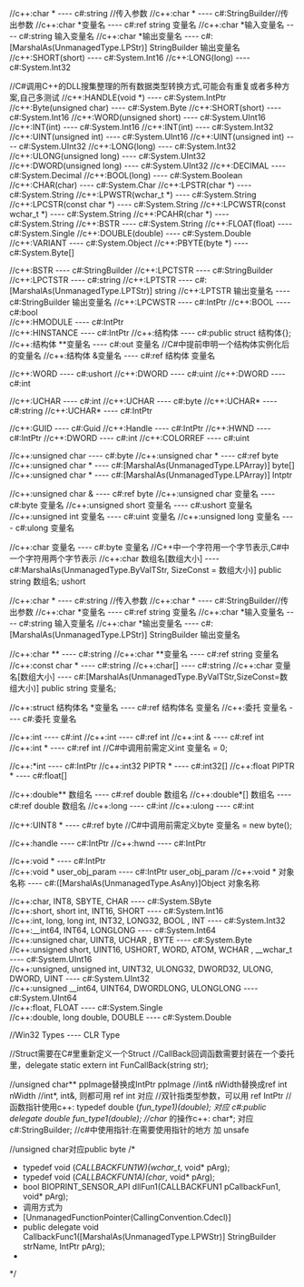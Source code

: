 //c++:char * ---- c#:string //传入参数
  //c++:char * ---- c#:StringBuilder//传出参数
  //c++:char *变量名 ---- c#:ref string 变量名
  //c++:char *输入变量名 ---- c#:string 输入变量名
  //c++:char *输出变量名 ---- c#:[MarshalAs(UnmanagedType.LPStr)] StringBuilder 输出变量名
  //c++:SHORT(short) ---- c#:System.Int16
  //c++:LONG(long) ---- c#:System.Int32
  
  
//C#调用C++的DLL搜集整理的所有数据类型转换方式,可能会有重复或者多种方案,自己多测试
  //c++:HANDLE(void *) ---- c#:System.IntPtr
  //c++:Byte(unsigned char) ---- c#:System.Byte
  //c++:SHORT(short) ---- c#:System.Int16
  //c++:WORD(unsigned short) ---- c#:System.UInt16
  //c++:INT(int) ---- c#:System.Int16
  //c++:INT(int) ---- c#:System.Int32
  //c++:UINT(unsigned int) ---- c#:System.UInt16
  //c++:UINT(unsigned int) ---- c#:System.UInt32
  //c++:LONG(long) ---- c#:System.Int32
  //c++:ULONG(unsigned long) ---- c#:System.UInt32
  //c++:DWORD(unsigned long) ---- c#:System.UInt32
  //c++:DECIMAL ---- c#:System.Decimal
  //c++:BOOL(long) ---- c#:System.Boolean
  //c++:CHAR(char) ---- c#:System.Char
  //c++:LPSTR(char *) ---- c#:System.String
  //c++:LPWSTR(wchar_t *) ---- c#:System.String
  //c++:LPCSTR(const char *) ---- c#:System.String
  //c++:LPCWSTR(const wchar_t *) ---- c#:System.String
  //c++:PCAHR(char *) ---- c#:System.String
  //c++:BSTR ---- c#:System.String
  //c++:FLOAT(float) ---- c#:System.Single
  //c++:DOUBLE(double) ---- c#:System.Double
  //c++:VARIANT ---- c#:System.Object
  //c++:PBYTE(byte *) ---- c#:System.Byte[]
  
  
  //c++:BSTR ---- c#:StringBuilder
  //c++:LPCTSTR ---- c#:StringBuilder
  //c++:LPCTSTR ---- c#:string
  //c++:LPTSTR ---- c#:[MarshalAs(UnmanagedType.LPTStr)] string
  //c++:LPTSTR 输出变量名 ---- c#:StringBuilder 输出变量名
  //c++:LPCWSTR ---- c#:IntPtr
  //c++:BOOL ---- c#:bool  
  //c++:HMODULE ---- c#:IntPtr  
  //c++:HINSTANCE ---- c#:IntPtr
  //c++:结构体 ---- c#:public struct 结构体{};
  //c++:结构体 **变量名 ---- c#:out 变量名 //C#中提前申明一个结构体实例化后的变量名
  //c++:结构体 &变量名 ---- c#:ref 结构体 变量名
    
  
  
  //c++:WORD ---- c#:ushort
  //c++:DWORD ---- c#:uint
  //c++:DWORD ---- c#:int
  
  
  //c++:UCHAR ---- c#:int
  //c++:UCHAR ---- c#:byte
  //c++:UCHAR* ---- c#:string
  //c++:UCHAR* ---- c#:IntPtr
  
  
  //c++:GUID ---- c#:Guid
  //c++:Handle ---- c#:IntPtr
  //c++:HWND ---- c#:IntPtr
  //c++:DWORD ---- c#:int
  //c++:COLORREF ---- c#:uint
  
  
  //c++:unsigned char ---- c#:byte
  //c++:unsigned char * ---- c#:ref byte
  //c++:unsigned char * ---- c#:[MarshalAs(UnmanagedType.LPArray)] byte[]
  //c++:unsigned char * ---- c#:[MarshalAs(UnmanagedType.LPArray)] Intptr
  
  
  //c++:unsigned char & ---- c#:ref byte
  //c++:unsigned char 变量名 ---- c#:byte 变量名
  //c++:unsigned short 变量名 ---- c#:ushort 变量名
  //c++:unsigned int 变量名 ---- c#:uint 变量名
  //c++:unsigned long 变量名 ---- c#:ulong 变量名
  
  
  //c++:char 变量名 ---- c#:byte 变量名 //C++中一个字符用一个字节表示,C#中一个字符用两个字节表示
  //c++:char 数组名[数组大小] ---- c#:MarshalAs(UnmanagedType.ByValTStr, SizeConst = 数组大小)] public string 数组名; ushort
  
  
  //c++:char * ---- c#:string //传入参数
  //c++:char * ---- c#:StringBuilder//传出参数
  //c++:char *变量名 ---- c#:ref string 变量名
  //c++:char *输入变量名 ---- c#:string 输入变量名
  //c++:char *输出变量名 ---- c#:[MarshalAs(UnmanagedType.LPStr)] StringBuilder 输出变量名
  
  
  //c++:char ** ---- c#:string
  //c++:char **变量名 ---- c#:ref string 变量名
  //c++:const char * ---- c#:string
  //c++:char[] ---- c#:string
  //c++:char 变量名[数组大小] ---- c#:[MarshalAs(UnmanagedType.ByValTStr,SizeConst=数组大小)] public string 变量名;
  
  
  //c++:struct 结构体名 *变量名 ---- c#:ref 结构体名 变量名
  //c++:委托 变量名 ---- c#:委托 变量名
  
  
  //c++:int ---- c#:int
  //c++:int ---- c#:ref int
  //c++:int & ---- c#:ref int
  //c++:int * ---- c#:ref int //C#中调用前需定义int 变量名 = 0;
  
  //c++:*int ---- c#:IntPtr
  //c++:int32 PIPTR * ---- c#:int32[]
  //c++:float PIPTR * ---- c#:float[]
    
  
  //c++:double** 数组名 ---- c#:ref double 数组名
  //c++:double*[] 数组名 ---- c#:ref double 数组名
  //c++:long ---- c#:int
  //c++:ulong ---- c#:int
    
  //c++:UINT8 * ---- c#:ref byte //C#中调用前需定义byte 变量名 = new byte();  
  
  
  //c++:handle ---- c#:IntPtr
  //c++:hwnd ---- c#:IntPtr
        
  //c++:void * ---- c#:IntPtr  
  //c++:void * user_obj_param ---- c#:IntPtr user_obj_param
  //c++:void * 对象名称 ---- c#:([MarshalAs(UnmanagedType.AsAny)]Object 对象名称
  
    
  //c++:char, INT8, SBYTE, CHAR ---- c#:System.SByte  
  //c++:short, short int, INT16, SHORT ---- c#:System.Int16  
  //c++:int, long, long int, INT32, LONG32, BOOL , INT ---- c#:System.Int32  
  //c++:__int64, INT64, LONGLONG ---- c#:System.Int64  
  //c++:unsigned char, UINT8, UCHAR , BYTE ---- c#:System.Byte  
  //c++:unsigned short, UINT16, USHORT, WORD, ATOM, WCHAR , __wchar_t ---- c#:System.UInt16  
  //c++:unsigned, unsigned int, UINT32, ULONG32, DWORD32, ULONG, DWORD, UINT ---- c#:System.UInt32  
  //c++:unsigned __int64, UINT64, DWORDLONG, ULONGLONG ---- c#:System.UInt64  
  //c++:float, FLOAT ---- c#:System.Single  
  //c++:double, long double, DOUBLE ---- c#:System.Double  
  
  //Win32 Types ---- CLR Type  
    
  
  //Struct需要在C#里重新定义一个Struct
  //CallBack回调函数需要封装在一个委托里，delegate static extern int FunCallBack(string str);
  
  //unsigned char** ppImage替换成IntPtr ppImage
  //int& nWidth替换成ref int nWidth
  //int*, int&, 则都可用 ref int 对应
  //双针指类型参数，可以用 ref IntPtr
  //函数指针使用c++: typedef double (*fun_type1)(double); 对应 c#:public delegate double fun_type1(double);
  //char* 的操作c++: char*; 对应 c#:StringBuilder;
  //c#中使用指针:在需要使用指针的地方 加 unsafe
  
  //unsigned char对应public byte
  /*
  * typedef void (*CALLBACKFUN1W)(wchar_t*, void* pArg);
  * typedef void (*CALLBACKFUN1A)(char*, void* pArg);
  * bool BIOPRINT_SENSOR_API dllFun1(CALLBACKFUN1 pCallbackFun1, void* pArg);
  * 调用方式为
  * [UnmanagedFunctionPointer(CallingConvention.Cdecl)]
  * public delegate void CallbackFunc1([MarshalAs(UnmanagedType.LPWStr)] StringBuilder strName, IntPtr pArg);
  *
  */

